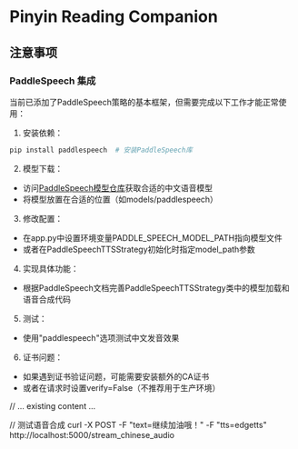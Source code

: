 # Pinyin Reading Companion

## 注意事项

### PaddleSpeech 集成

当前已添加了PaddleSpeech策略的基本框架，但需要完成以下工作才能正常使用：

1. 安装依赖：
```bash
pip install paddlespeech  # 安装PaddleSpeech库
```

2. 模型下载：
- 访问[PaddleSpeech模型仓库](https://github.com/PaddlePaddle/PaddleSpeech)获取合适的中文语音模型
- 将模型放置在合适的位置（如models/paddlespeech）

3. 修改配置：
- 在app.py中设置环境变量PADDLE_SPEECH_MODEL_PATH指向模型文件
- 或者在PaddleSpeechTTSStrategy初始化时指定model_path参数

4. 实现具体功能：
- 根据PaddleSpeech文档完善PaddleSpeechTTSStrategy类中的模型加载和语音合成代码

5. 测试：
- 使用"paddlespeech"选项测试中文发音效果

6. 证书问题：
- 如果遇到证书验证问题，可能需要安装额外的CA证书
- 或者在请求时设置verify=False（不推荐用于生产环境）

// ... existing content ...


// 测试语音合成
curl -X POST -F "text=继续加油哦！" -F "tts=edgetts" http://localhost:5000/stream_chinese_audio